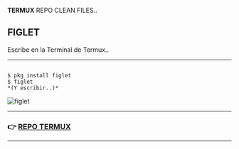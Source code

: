 **TERMUX** REPO CLEAN FILES..

## FIGLET
Escribe en la Terminal de Termux..

<hr>

```

$ pkg install figlet
$ figlet
*(Y escribir..)*

```

![figlet](https://user-images.githubusercontent.com/80227002/111868500-87113780-897a-11eb-832b-66adbd5e56d5.jpeg)
 
<hr>

### :point_right: [REPO TERMUX](https://yanlimeng.github.io/TERMUX)

<hr>

